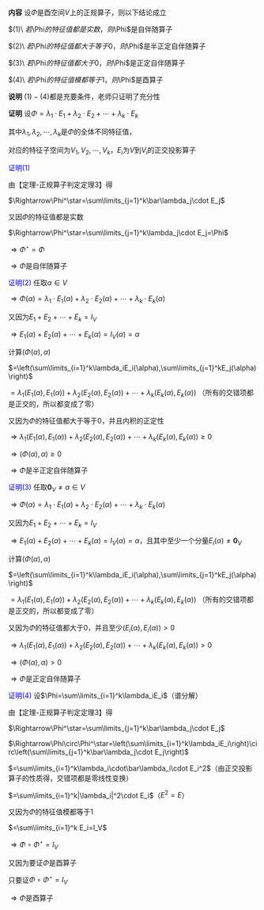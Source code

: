 **内容**
设$\Phi$是酉空间$V$上的正规算子，则以下结论成立

$(1)\ $若$\Phi$的特征值都是实数，则$\Phi$是自伴随算子

$(2)\ $若$\Phi$的特征值都大于等于0，则$\Phi$是半正定自伴随算子

$(3)\ $若$\Phi$的特征值都大于0，则$\Phi$是正定自伴随算子

$(4)\ $若$\Phi$的特征值模都等于1，则$\Phi$是酉算子

**说明**
$(1)-(4)$都是充要条件，老师只证明了充分性

**证明**
设$\Phi=\lambda_1\cdot E_1+\lambda_2\cdot E_2+\cdots+\lambda_k\cdot E_k$

其中$\lambda_1,\lambda_2,\cdots,\lambda_k$是$\Phi$的全体不同特征值，

对应的特征子空间为$V_1,V_2,\cdots,V_k$，$E_i$为$V$到$V_i$的正交投影算子

<font color=blue>证明$(1)$</font>

由【定理-正规算子判定定理3】得

$\Rightarrow\Phi^\star=\sum\limits_{j=1}^k\bar\lambda_j\cdot E_j$

又因$\Phi$的特征值都是实数

$\Rightarrow\Phi^\star=\sum\limits_{j=1}^k\lambda_j\cdot E_j=\Phi$

$\Rightarrow\Phi^\star=\Phi$

$\Rightarrow\Phi$是自伴随算子

<font color=blue>证明$(2)$</font>
任取$\alpha\in V$

$\Rightarrow\Phi(\alpha)=\lambda_1\cdot E_1(\alpha)+\lambda_2\cdot E_2(\alpha)+\cdots+\lambda_k\cdot E_k(\alpha)$

又因为$E_1+E_2+\cdots+E_k=I_V$

$\Rightarrow E_1(\alpha)+E_2(\alpha)+\cdots+E_k(\alpha)=I_V(\alpha)=\alpha$

计算$(\Phi(\alpha),\alpha)$

$=\left(\sum\limits_{i=1}^k\lambda_iE_i(\alpha),\sum\limits_{j=1}^kE_j(\alpha)\right)$

$=\lambda_1(E_1(\alpha),E_1(\alpha))+\lambda_2(E_2(\alpha),E_2(\alpha))+\cdots+\lambda_k(E_k(\alpha),E_k(\alpha))$
（所有的交错项都是正交的，所以都变成了零）

又因为$\Phi$的特征值都大于等于0，并且内积的正定性

$\Rightarrow\lambda_1(E_1(\alpha),E_1(\alpha))+\lambda_2(E_2(\alpha),E_2(\alpha))+\cdots+\lambda_k(E_k(\alpha),E_k(\alpha))\geq0$

$\Rightarrow(\Phi(\alpha),\alpha)\geq0$

$\Rightarrow\Phi$是半正定自伴随算子

<font color=blue>证明$(3)$</font>
任取$\mathbf0_V\neq\alpha\in V$

$\Rightarrow\Phi(\alpha)=\lambda_1\cdot E_1(\alpha)+\lambda_2\cdot E_2(\alpha)+\cdots+\lambda_k\cdot E_k(\alpha)$

又因为$E_1+E_2+\cdots+E_k=I_V$

$\Rightarrow E_1(\alpha)+E_2(\alpha)+\cdots+E_k(\alpha)=I_V(\alpha)=\alpha$，且其中至少一个分量$E_i(\alpha)\neq\mathbf0_V$

计算$(\Phi(\alpha),\alpha)$

$=\left(\sum\limits_{i=1}^k\lambda_iE_i(\alpha),\sum\limits_{j=1}^kE_j(\alpha)\right)$

$=\lambda_1(E_1(\alpha),E_1(\alpha))+\lambda_2(E_2(\alpha),E_2(\alpha))+\cdots+\lambda_k(E_k(\alpha),E_k(\alpha))$
（所有的交错项都是正交的，所以都变成了零）

又因为$\Phi$的特征值都大于0，并且至少$(E_i(\alpha),E_i(\alpha))>0$

$\Rightarrow\lambda_1(E_1(\alpha),E_1(\alpha))+\lambda_2(E_2(\alpha),E_2(\alpha))+\cdots+\lambda_k(E_k(\alpha),E_k(\alpha))>0$

$\Rightarrow(\Phi(\alpha),\alpha)>0$

$\Rightarrow\Phi$是正定自伴随算子

<font color=blue>证明$(4)$</font>
设$\Phi=\sum\limits_{i=1}^k\lambda_iE_i$（谱分解）

由【定理-正规算子判定定理3】得

$\Rightarrow\Phi^\star=\sum\limits_{j=1}^k\bar\lambda_j\cdot E_j$

$\Rightarrow\Phi\circ\Phi^\star=\left(\sum\limits_{i=1}^k\lambda_iE_i\right)\circ\left(\sum\limits_{j=1}^k\bar\lambda_j\cdot E_j\right)$

$=\sum\limits_{i=1}^k\lambda_i\cdot\bar\lambda_i\cdot E_i^2$（由正交投影算子的性质得，交错项都是零线性变换）

$=\sum\limits_{i=1}^k|\lambda_i|^2\cdot E_i$（$E^2=E$）

又因为$\Phi$的特征值模都等于1

$=\sum\limits_{i=1}^k E_i=I_V$

$\Rightarrow\Phi\circ\Phi^\star=I_V$

又因为要证$\Phi$是酉算子

只要证$\Phi\circ\Phi^\star=I_V$

$\Rightarrow\Phi$是酉算子
